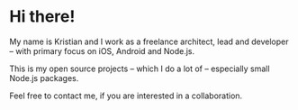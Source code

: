# Hi there!

My name is Kristian and I work as a freelance architect, lead and developer – with primary focus on iOS, Android and Node.js.

This is my open source projects – which I do a lot of – especially small Node.js packages.

Feel free to contact me, if you are interested in a collaboration.

